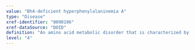 ```yaml
---
value: "Bh4-deficient hyperphenylalaninemia A"
type: "Disease"
xref-identifier: "0090106"
xref-dataSource: "DOID"
definition: "An amino acid metabolic disorder that is characterized by hyperphenylalaninemia, depletion of the neurotransmitters dopamine and serotonin, and progressive cognitive and motor deficits that has_material_basis_in autosomal recessive inheritance of mutation in the gene encoding 6-pyruvoyl-tetrahydropterin synthase (PTS) on chromosome 11q23.1."
level: "4"
---
```

